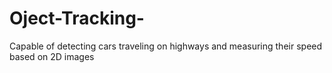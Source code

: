 # Oject-Tracking-
Capable of detecting cars traveling on highways and measuring their speed based on 2D images
